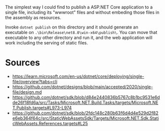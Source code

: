 The simplest way I could find to publish a ASP.NET Core application to a single file, including its "wwwroot" files and without embeding those files in the assembly as resources.

Invoke `dotnet publish` on this directory and it should generate an executable on `.\bin\Release\net8.0\win-x64\publish\`. You can move that executable to any other directory and run it, and the web application will work including the serving of static files.

# Sources

- https://learn.microsoft.com/en-us/dotnet/core/deploying/single-file/overview?tabs=cli
- https://github.com/dotnet/designs/blob/main/accepted/2020/single-file/design.md
- https://github.com/dotnet/sdk/blob/d84e2440836b5767c8b1bc9531e6dde26f18fd6a/src/Tasks/Microsoft.NET.Build.Tasks/targets/Microsoft.NET.Publish.targets#L973-L974
- https://github.com/dotnet/sdk/blob/2fdc148c280b63f6d4d4e529d2f82e6eb364f64c/src/StaticWebAssetsSdk/Targets/Microsoft.NET.Sdk.StaticWebAssets.References.targets#L25
